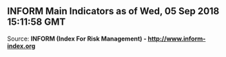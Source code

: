 ## INFORM Main Indicators as of Wed, 05 Sep 2018 15:11:58 GMT

Source: **INFORM (Index For Risk Management) - http://www.inform-index.org**